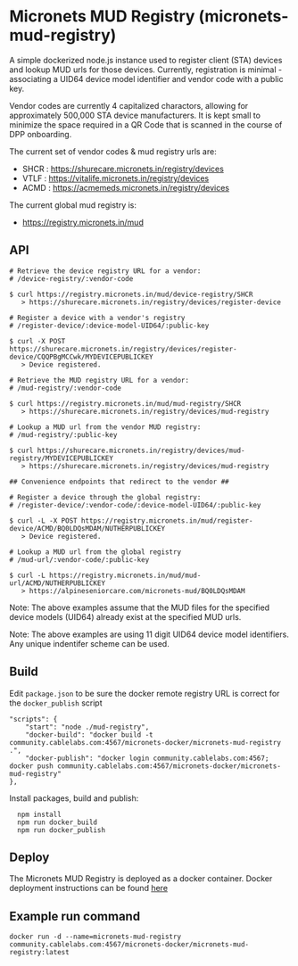 # Micronets MUD Registry (micronets-mud-registry)

A simple dockerized node.js instance used to register client (STA) devices and lookup MUD urls for those devices. Currently, registration is minimal - associating a UID64 device model identifier and vendor code with a public key.

Vendor codes are currently 4 capitalized charactors, allowing for approximately 500,000 STA device manufacturers. It is kept small to minimize the space required in a QR Code that is scanned in the course of DPP onboarding.

The current set of vendor codes & mud registry urls are:

- SHCR : https://shurecare.micronets.in/registry/devices
- VTLF : https://vitalife.micronets.in/registry/devices
- ACMD : https://acmemeds.micronets.in/registry/devices

The current global mud registry is:

- https://registry.micronets.in/mud

## API

```
# Retrieve the device registry URL for a vendor:
# /device-registry/:vendor-code

$ curl https://registry.micronets.in/mud/device-registry/SHCR
   > https://shurecare.micronets.in/registry/devices/register-device

# Register a device with a vendor's registry
# /register-device/:device-model-UID64/:public-key

$ curl -X POST https://shurecare.micronets.in/registry/devices/register-device/CQQPBgMCCwk/MYDEVICEPUBLICKEY
   > Device registered.

# Retrieve the MUD registry URL for a vendor:
# /mud-registry/:vendor-code

$ curl https://registry.micronets.in/mud/mud-registry/SHCR
   > https://shurecare.micronets.in/registry/devices/mud-registry

# Lookup a MUD url from the vendor MUD registry:
# /mud-registry/:public-key

$ curl https://shurecare.micronets.in/registry/devices/mud-registry/MYDEVICEPUBLICKEY
   > https://shurecare.micronets.in/registry/devices/mud-registry

## Convenience endpoints that redirect to the vendor ##

# Register a device through the global registry:
# /register-device/:vendor-code/:device-model-UID64/:public-key

$ curl -L -X POST https://registry.micronets.in/mud/register-device/ACMD/BQ0LDQsMDAM/NUTHERPUBLICKEY
   > Device registered.

# Lookup a MUD url from the global registry
# /mud-url/:vendor-code/:public-key

$ curl -L https://registry.micronets.in/mud/mud-url/ACMD/NUTHERPUBLICKEY
   > https://alpineseniorcare.com/micronets-mud/BQ0LDQsMDAM

```

Note: The above examples assume that the MUD files for the specified device models (UID64) already exist at the specified MUD urls.

Note: The above examples are using 11 digit UID64 device model identifiers. Any unique indentifer scheme can be used.


## Build
Edit `package.json` to be sure the docker remote registry URL is correct for the `docker_publish` script

```  
"scripts": {
    "start": "node ./mud-registry",
    "docker-build": "docker build -t community.cablelabs.com:4567/micronets-docker/micronets-mud-registry .",
    "docker-publish": "docker login community.cablelabs.com:4567; docker push community.cablelabs.com:4567/micronets-docker/micronets-mud-registry"
},
```
Install packages, build and publish:
```
  npm install
  npm run docker_build
  npm run docker_publish
```
## Deploy
The Micronets MUD Registry is deployed as a docker container.
Docker deployment instructions can be found [here](https://github.com/cablelabs/micronets/wiki/Docker-Deployment-Guide)

## Example run command
```
docker run -d --name=micronets-mud-registry community.cablelabs.com:4567/micronets-docker/micronets-mud-registry:latest
```
